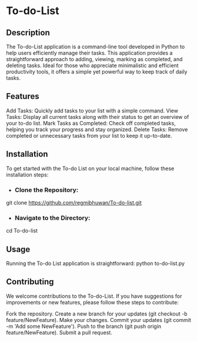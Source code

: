 # To-do-List

## Description

The To-do-List application is a command-line tool developed in Python to help users efficiently manage their tasks. This application provides a straightforward approach to adding, viewing, marking as completed, and deleting tasks. Ideal for those who appreciate minimalistic and efficient productivity tools, it offers a simple yet powerful way to keep track of daily tasks.

## Features

Add Tasks: Quickly add tasks to your list with a simple command.
View Tasks: Display all current tasks along with their status to get an overview of your to-do list.
Mark Tasks as Completed: Check off completed tasks, helping you track your progress and stay organized.
Delete Tasks: Remove completed or unnecessary tasks from your list to keep it up-to-date.

## Installation

To get started with the To-do List on your local machine, follow these installation steps:

- ### Clone the Repository:
git clone https://github.com/regmibhuwan/To-do-list.git 

- ### Navigate to the Directory:
cd To-do-list

## Usage
Running the To-do List application is straightforward:
python to-do-list.py

## Contributing
We welcome contributions to the To-do-List. If you have suggestions for improvements or new features, please follow these steps to contribute:

Fork the repository.
Create a new branch for your updates (git checkout -b feature/NewFeature).
Make your changes.
Commit your updates (git commit -m 'Add some NewFeature').
Push to the branch (git push origin feature/NewFeature). 
Submit a pull request. 
